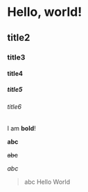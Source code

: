 # Hello, world!

## title2

### title3

#### title4

##### title5

###### title6

I am **bold**!

**abc**

~~abc~~

*abc*

> abc Hello World


